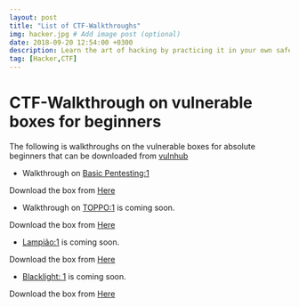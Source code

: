 ```yaml
---
layout: post
title: "List of CTF-Walkthroughs"
img: hacker.jpg # Add image post (optional)
date: 2018-09-20 12:54:00 +0300
description: Learn the art of hacking by practicing it in your own safe environment.  # Add post description (optional)
tag: [Hacker,CTF]
---
```


# CTF-Walkthrough on vulnerable boxes for beginners
The following is walkthroughs on the vulnerable boxes for absolute beginners that can be downloaded from [vulnhub](https://www.vulnhub.com)


* Walkthrough on [Basic Pentesting:1](https://innodict.in/Basic-pentesting-1-Vulnhub-Walkthrough)

Download the box from [Here](https://drive.google.com/file/d/1wkfI9cpyjouj6ox_88EqF6tKMtTHIYC1/view?usp=sharing)

* Walkthrough on [TOPPO:1](https://innodict.in) is coming soon.

Download the box from [Here](https://download.vulnhub.com/toppo/Toppo.zip)


* [Lampião:1](https://innodict.in) is coming soon.

Download the box from [Here](https://download.vulnhub.com/lampiao/Lampiao.zip)

* [Blacklight: 1](https://innodict.in) is coming soon.

Download the box from [Here](https://download.vulnhub.com/blacklight/BLACKLIGHT.ova)

